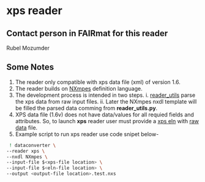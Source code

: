 # xps reader

## Contact person in FAIRmat for this reader

Rubel Mozumder

## Some Notes

1. The reader only compatible with xps data file (xml) of version 1.6.
2. The reader builds on [NXmpes](https://fairmat-experimental.github.io/nexus-fairmat-proposal/1c3806dba40111f36a16d0205cc39a5b7d52ca2e/classes/contributed_definitions/NXmpes.html#nxmpes) definition language.
3. The development process is intended in two steps.
   i. [reader_utils](https://github.com/nomad-coe/nomad-parser-nexus/blob/master/nexusutils/dataconverter/readers/xps/reader_utils.py) parse the xps data from raw input files.
   ii. Later the NXmpes nxdl template will be filled the parsed data comming from **reader_utils.py**.
4. XPS data file (1.6v) does not have data/values for all requied fields and attributes. So, to launch **xps** reader user must provide a [xps eln](https://github.com/nomad-coe/nomad-parser-nexus/blob/master/tests/data/dataconverter/readers/xps/xps_eln.yaml) with [raw data](https://github.com/nomad-coe/nomad-parser-nexus/blob/master/tests/data/dataconverter/readers/xps/In-situ_PBTTT_XPS_SPECS.xml) file.
5. Example script to run xps reader use code snipet below-

```sh
 ! dataconverter \
--reader xps \
--nxdl NXmpes \
--input-file $<xps-file location> \
--input-file $<eln-file location> \
--output <output-file location>.test.nxs
```
